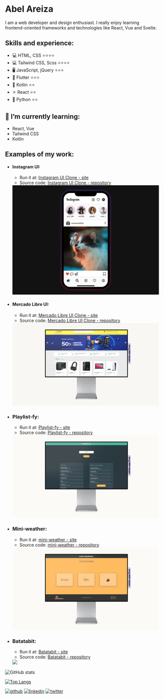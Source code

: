 # Abel Areiza

I am a web developer and design enthusiast. I really enjoy learning frontend-oriented frameworks and technologies like React, Vue and Svelte.

## Skills and experience:
* 💻 HTML, CSS ⭐️⭐️⭐️⭐️
* 💻 Tailwind CSS, Scss ⭐️⭐️⭐️⭐️
* 🖥 JavaScript, jQuery ⭐️⭐️⭐️
* 📱 Flutter ⭐️⭐️⭐️
* 📱 Kotlin ⭐️⭐️
* ⚛ React ⭐️⭐️
* 🐍 Python ⭐️⭐️

## 🌱 I’m currently learning:
* React, Vue
* Tailwind CSS
* Kotlin

## Examples of my work:
 - #### Instagram UI:
	- Run it at: [Instagram UI Clone - site](https://instagram-abel.surge.sh)
	- Source code: [Instagram UI Clone - repository](https://github.com/abelareiza/instagram-ui-clone)
	<img src="https://raw.githubusercontent.com/abelareiza/instagram-ui-clone/main/custom/assets/preview/instagram-preview.png">
 
 - #### Mercado Libre UI:
	- Run it at: [Mercado Libre UI Clone - site](https://abelareiza.github.io/mercado-libre-ui-clone/)
	- Source code: [Mercado Libre UI Clone - repository](https://github.com/abelareiza/mercado-libre-ui-clone)
	<img src="https://github.com/abelareiza/mercado-libre-ui-clone/blob/master/custom/assets/mockup/desktop-mockup.png?raw=true">

- ### Playlist-fy:
	- Run it at: [Playlist-fy - site](https://playlist-fy.surge.sh)
	- Source code: [Playlist-fy - repository](https://github.com/abelareiza/playlist-fy)
	<img src="https://github.com/abelareiza/playlist-fy/blob/master/desktop-playlist-fy.png?raw=true">

- ### Mini-weather:
	- Run it at: [mini-weather - site](https://mini-weather.surge.sh)
	- Source code: [mini-weather - repository](https://github.com/abelareiza/mini-weather)
	<img src="https://github.com/abelareiza/mini-weather/blob/main/desktop-mini-weather.png?raw=true">

- ### Batatabit:
	- Run it at: [Batatabit - site](https://abelareiza.github.io/batatabit/)
	- Source code: [Batatabit - repository](https://github.com/abelareiza/batatabit)
	<img src="https://github.com/abelareiza/batatabit/blob/master/batatabit_mockup.jpg?raw=true">

![GitHub stats](https://github-readme-stats.vercel.app/api?username=abelareiza&show_icons=true)

[![Top Langs](https://github-readme-stats.vercel.app/api/top-langs/?username=abelareiza)](https://github.com/anuraghazra/github-readme-stats)

[<img src='https://img.icons8.com/color/48/000000/github--v1.png' alt='github' height='40'>](https://github.com/abelareiza)
[<img src='https://img.icons8.com/color/48/000000/linkedin.png' alt='linkedin' height='40'>](https://www.linkedin.com/in/abelareiza)
[<img src='https://img.icons8.com/color/48/000000/twitter--v1.png' alt='twitter' height='40'>](https://twitter.com/Enjuavel)
